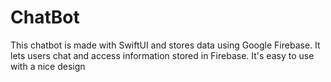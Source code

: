 # ChatBot
This chatbot is made with SwiftUI and stores data using Google Firebase. It lets users chat and access information stored in Firebase. It's easy to use with a nice design
